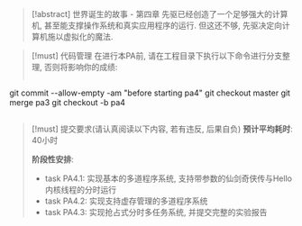 >[!abstract] 世界诞生的故事 - 第四章
>先驱已经创造了一个足够强大的计算机, 甚至能支撑操作系统和真实应用程序的运行. 但这还不够, 先驱决定向计算机施以虚拟化的魔法.

>[!must] 代码管理
>在进行本PA前, 请在工程目录下执行以下命令进行分支整理, 否则将影响你的成绩:
>
>```
git commit --allow-empty -am "before starting pa4"
git checkout master
git merge pa3
git checkout -b pa4
>```

>[!must] 提交要求(请认真阅读以下内容, 若有违反, 后果自负)
>**预计平均耗时**: 40小时
>
>**阶段性安排**:
>
>-   task PA4.1: 实现基本的多道程序系统, 支持带参数的仙剑奇侠传与Hello内核线程的分时运行
>-   task PA4.2: 实现支持虚存管理的多道程序系统
>-   task PA4.3: 实现抢占式分时多任务系统, 并提交完整的实验报告